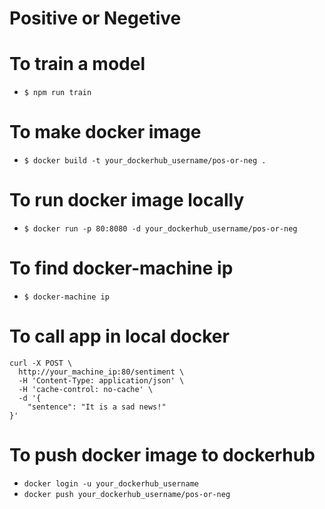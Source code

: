 Positive or Negetive
===

# To train a model
- `$ npm run train`

# To make docker image
- `$ docker build -t your_dockerhub_username/pos-or-neg .`

# To run docker image locally
- `$ docker run -p 80:8080 -d your_dockerhub_username/pos-or-neg`

# To find docker-machine ip
- `$ docker-machine ip`

# To call app in local docker
```
curl -X POST \
  http://your_machine_ip:80/sentiment \
  -H 'Content-Type: application/json' \
  -H 'cache-control: no-cache' \
  -d '{
	"sentence": "It is a sad news!"
}'
```
# To push docker image to dockerhub
- `docker login -u your_dockerhub_username `
- `docker push your_dockerhub_username/pos-or-neg`
